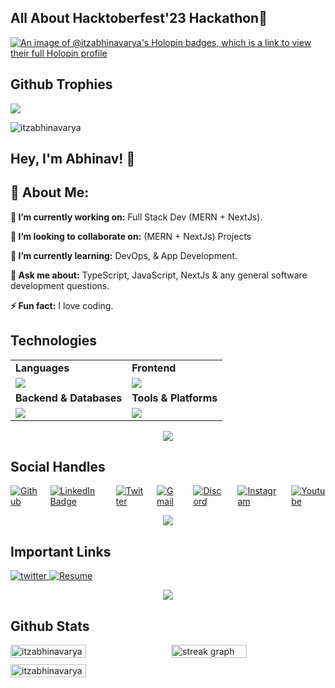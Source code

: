 <h2>All About Hacktoberfest'23 Hackathon🎯</h2>

[![An image of @itzabhinavarya's Holopin badges, which is a link to view their full Holopin profile](https://holopin.me/itzabhinavarya)](https://holopin.io/@itzabhinavarya)

## Github Trophies

![](https://github-profile-trophy.vercel.app/?username=itzabhinavarya&theme=gruvbox&no-frame=false&no-bg=true&margin-w=4)

<p align="left"> <img src="https://komarev.com/ghpvc/?username=itzabhinavarya&label=Profile%20views&color=0e75b6&style=flat" alt="itzabhinavarya" /> </p>

## Hey, I'm Abhinav! 👋

## 💫 About Me:

<b>🔭 I’m currently working on:</b>
Full Stack Dev (MERN + NextJs).

<b>👯 I’m looking to collaborate on:</b>
(MERN + NextJs) Projects

<b>🌱 I’m currently learning:</b>
DevOps, & App Development.

<b>💬 Ask me about:</b>
TypeScript, JavaScript, NextJs & any general software development questions.

<b>⚡ Fun fact:</b>
I love coding.

## Technologies

<table>
<tr>
    <td><strong>Languages</strong></td>
    <td><strong>Frontend</strong></td>
</tr>
<tr>
    <td style="display: flex; "><img src="https://skillicons.dev/icons?i=js,ts,cs&theme=light">
<!--     <img style="border-radius: 8px; width: 23%; height: 100%; margin-left: 10px;" src="https://img.shields.io/badge/-95bf47?style=for-the-badge&logo=shopify&logoColor=white"></td> -->
    <td><img src="https://skillicons.dev/icons?i=html,css,react,nextjs,tailwind,bootstrap&theme=light"></td>
</tr>
<tr>
    <td><strong>Backend & Databases</strong></td>
    <td><strong>Tools & Platforms</strong></td>
</tr>
<tr>
    <td><img src="https://skillicons.dev/icons?i=nodejs,mongodb,express,postgresql,dotnet&theme=light"></td>
    <td><img src="https://skillicons.dev/icons?i=aws,docker,git,figma,nginx,postman&theme=light"></td>
</tr>
</table>

<p align="center"><img src="https://capsule-render.vercel.app/api?type=rect&color=gradient&height=2.5&section=footer&reversal=true&colors=22C55E,D45E1B"/></p>

## Social Handles

<div style="display: flex; justify-content: start; align-items: center; gap: 20px; width: 100%;">
<a href="https://github.com/itzabhinavarya">
        <img src="https://skillicons.dev/icons?i=github&theme=light" alt="Github" />
        </a>
<a href="https://www.linkedin.com/in/abhinav-kumar-arya-7790261ba">
        <img src="https://skillicons.dev/icons?i=linkedin&theme=light"
            alt="LinkedIn Badge" />
    </a>
    <a href="https://x.com/itzabhinavarya">
        <img src="https://skillicons.dev/icons?i=twitter&theme=light"
            alt="Twitter" />
    </a>
        <a href="mailto:itzabhinavarya@gmail.com">
        <img src="https://skillicons.dev/icons?i=gmail&theme=light" alt="Gmail" />
        </a>
        <a href="https://discord.com/channels/@itzabhinavarya">
        <img src="https://skillicons.dev/icons?i=discord&theme=light"
            alt="Discord" />
    </a>
        <a href="https://www.instagram.com/itzabhinavarya/">
        <img src="https://skillicons.dev/icons?i=instagram&theme=light"
            alt="Instagram" />
    </a>
        <a href="https://www.youtube.com/channel/UCuKCJgq0NIUuFbdkLOCBe8A">
        <img src="https://img.shields.io/badge/YouTube-FF0000.svg?logo=youtube&logoColor=white"
            alt="Youtube" />
    </a>
</div>
 
<p align="center"><img src="https://capsule-render.vercel.app/api?type=rect&color=gradient&height=2.5&section=footer&reversal=true&colors=22C55E,D45E1B"/></p>

## Important Links

<div>
    <a href="https://itzabhinavarya.vercel.app/" target="_blank">
      <img src="https://img.shields.io/badge/Full Stack Portfolio-000000?style=for-the-badge&logo=vercel&logoColor=white" alt="twitter" />
    </a>
    <a href="https://drive.google.com/file/d/16mpesjMXCLylyuxxE56-LQb3-jPSwggz/view?usp=drive_link" target="_blank">
      <img src="https://img.shields.io/badge/Resume-000000?style=for-the-badge&logo=doc&logoColor=white" alt="Resume" />
    </a>
  </div>
  
  <p align="center"><img src="https://capsule-render.vercel.app/api?type=rect&color=gradient&height=2.5&section=footer&reversal=true&colors=22C55E,D45E1B"/></p>

## Github Stats

<div style="display: flex; justify-content: space-between; width: 100%;">
  <img src="https://github-readme-stats.vercel.app/api?username=itzabhinavarya&theme=dark&show_icons=true&locale=en&card_width=450&hide_border=true" alt="itzabhinavarya" width="49%" />
  <img src="https://streak-stats.demolab.com?user=coderomm&theme=dark&hide_border=true&border_radius=5&card_width=450" width="49%" alt="streak graph" />
</div>
<div style="margin-top: 10px; display: flex; justify-content: space-between; width: 100%;">
  <img src="https://github-readme-stats.vercel.app/api/top-langs/?username=itzabhinavarya&theme=dark&show_icons=true&locale=en&card_width=450&hide_border=true" alt="itzabhinavarya" width="49%" />
</div>
